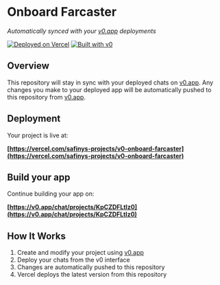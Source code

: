 # Onboard Farcaster

*Automatically synced with your [v0.app](https://v0.app) deployments*

[![Deployed on Vercel](https://img.shields.io/badge/Deployed%20on-Vercel-black?style=for-the-badge&logo=vercel)](https://vercel.com/safinys-projects/v0-onboard-farcaster)
[![Built with v0](https://img.shields.io/badge/Built%20with-v0.app-black?style=for-the-badge)](https://v0.app/chat/projects/KpCZDFLtlz0)

## Overview

This repository will stay in sync with your deployed chats on [v0.app](https://v0.app).
Any changes you make to your deployed app will be automatically pushed to this repository from [v0.app](https://v0.app).

## Deployment

Your project is live at:

**[https://vercel.com/safinys-projects/v0-onboard-farcaster](https://vercel.com/safinys-projects/v0-onboard-farcaster)**

## Build your app

Continue building your app on:

**[https://v0.app/chat/projects/KpCZDFLtlz0](https://v0.app/chat/projects/KpCZDFLtlz0)**

## How It Works

1. Create and modify your project using [v0.app](https://v0.app)
2. Deploy your chats from the v0 interface
3. Changes are automatically pushed to this repository
4. Vercel deploys the latest version from this repository